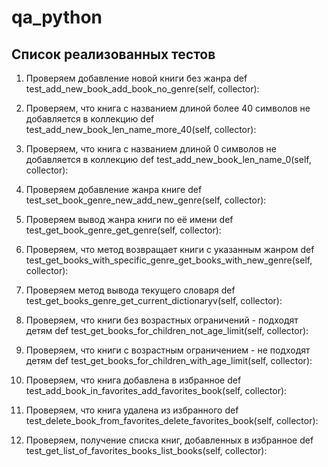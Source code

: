 
# qa_python

## Список реализованных тестов

1. Проверяем добавление новой книги без жанра
        def test_add_new_book_add_book_no_genre(self, collector):
    
2. Проверяем, что книга с названием длиной более 40 символов не добавляется в коллекцию
    def test_add_new_book_len_name_more_40(self, collector):
 
3. Проверяем, что книга с названием длиной 0 символов не добавляется в коллекцию
    def test_add_new_book_len_name_0(self, collector):

4. Проверяем добавление жанра книге
    def test_set_book_genre_new_add_new_genre(self, collector):
        
5. Проверяем вывод жанра книги по её имени
    def test_get_book_genre_get_genre(self, collector):
        
6. Проверяем, что метод возвращает книги с указанным жанром
    def test_get_books_with_specific_genre_get_books_with_new_genre(self, collector):
        
7. Проверяем метод вывода текущего словаря
    def test_get_books_genre_get_current_dictionaryv(self, collector):
        
8. Проверяем, что книги без возрастных ограничений - подходят детям
    def test_get_books_for_children_not_age_limit(self, collector):
        
9. Проверяем, что книги с возрастным ограничением - не подходят детям
    def test_get_books_for_children_with_age_limit(self, collector):
        
10. Проверяем, что книга добавлена в избранное
    def test_add_book_in_favorites_add_favorites_book(self, collector):
      
11. Проверяем, что книга удалена из избранного
    def test_delete_book_from_favorites_delete_favorites_book(self, collector):
      
12. Проверяем, получение списка книг, добавленных в избранное
    def test_get_list_of_favorites_books_list_books(self, collector):
        
